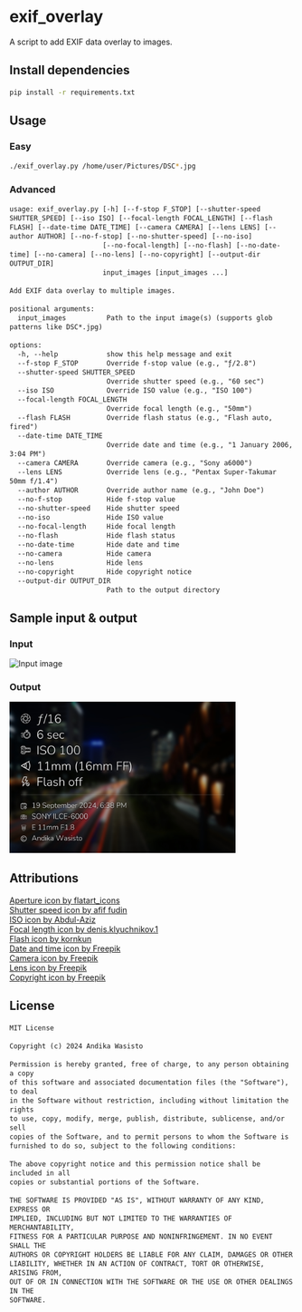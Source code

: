 # exif_overlay

A script to add EXIF data overlay to images.

## Install dependencies

```bash
pip install -r requirements.txt
```

## Usage

### Easy

```bash
./exif_overlay.py /home/user/Pictures/DSC*.jpg
```

### Advanced

```
usage: exif_overlay.py [-h] [--f-stop F_STOP] [--shutter-speed SHUTTER_SPEED] [--iso ISO] [--focal-length FOCAL_LENGTH] [--flash FLASH] [--date-time DATE_TIME] [--camera CAMERA] [--lens LENS] [--author AUTHOR] [--no-f-stop] [--no-shutter-speed] [--no-iso]
                       [--no-focal-length] [--no-flash] [--no-date-time] [--no-camera] [--no-lens] [--no-copyright] [--output-dir OUTPUT_DIR]
                       input_images [input_images ...]

Add EXIF data overlay to multiple images.

positional arguments:
  input_images          Path to the input image(s) (supports glob patterns like DSC*.jpg)

options:
  -h, --help            show this help message and exit
  --f-stop F_STOP       Override f-stop value (e.g., "ƒ/2.8")
  --shutter-speed SHUTTER_SPEED
                        Override shutter speed (e.g., "60 sec")
  --iso ISO             Override ISO value (e.g., "ISO 100")
  --focal-length FOCAL_LENGTH
                        Override focal length (e.g., "50mm")
  --flash FLASH         Override flash status (e.g., "Flash auto, fired")
  --date-time DATE_TIME
                        Override date and time (e.g., "1 January 2006, 3:04 PM")
  --camera CAMERA       Override camera (e.g., "Sony a6000")
  --lens LENS           Override lens (e.g., "Pentax Super-Takumar 50mm f/1.4")
  --author AUTHOR       Override author name (e.g., "John Doe")
  --no-f-stop           Hide f-stop value
  --no-shutter-speed    Hide shutter speed
  --no-iso              Hide ISO value
  --no-focal-length     Hide focal length
  --no-flash            Hide flash status
  --no-date-time        Hide date and time
  --no-camera           Hide camera
  --no-lens             Hide lens
  --no-copyright        Hide copyright notice
  --output-dir OUTPUT_DIR
                        Path to the output directory
```

## Sample input & output

### Input

<img src="sample/DSC04557.JPG" width="400" alt="Input image">

### Output

<img src="sample/output/DSC04557.JPG" width="400" alt="Output image">

## Attributions

[Aperture icon by flatart_icons](https://www.freepik.com/icon/lens_2346057)\
[Shutter speed icon by afif fudin](https://www.freepik.com/icon/stopwatch_17266331)\
[ISO icon by Abdul-Aziz](https://www.freepik.com/icon/film-roll_8900311)\
[Focal length icon by denis.klyuchnikov.1](https://www.freepik.com/icon/eye_16026371)\
[Flash icon by kornkun](https://www.freepik.com/icon/lightning_8396618)\
[Date and time icon by Freepik](https://www.freepik.com/icon/calendar_833593)\
[Camera icon by Freepik](https://www.freepik.com/icon/camera_883787)\
[Lens icon by Freepik](https://www.freepik.com/icon/lens_7291145)\
[Copyright icon by Freepik](https://www.freepik.com/icon/copyright_1294391)

## License

    MIT License
    
    Copyright (c) 2024 Andika Wasisto
    
    Permission is hereby granted, free of charge, to any person obtaining a copy
    of this software and associated documentation files (the "Software"), to deal
    in the Software without restriction, including without limitation the rights
    to use, copy, modify, merge, publish, distribute, sublicense, and/or sell
    copies of the Software, and to permit persons to whom the Software is
    furnished to do so, subject to the following conditions:
    
    The above copyright notice and this permission notice shall be included in all
    copies or substantial portions of the Software.
    
    THE SOFTWARE IS PROVIDED "AS IS", WITHOUT WARRANTY OF ANY KIND, EXPRESS OR
    IMPLIED, INCLUDING BUT NOT LIMITED TO THE WARRANTIES OF MERCHANTABILITY,
    FITNESS FOR A PARTICULAR PURPOSE AND NONINFRINGEMENT. IN NO EVENT SHALL THE
    AUTHORS OR COPYRIGHT HOLDERS BE LIABLE FOR ANY CLAIM, DAMAGES OR OTHER
    LIABILITY, WHETHER IN AN ACTION OF CONTRACT, TORT OR OTHERWISE, ARISING FROM,
    OUT OF OR IN CONNECTION WITH THE SOFTWARE OR THE USE OR OTHER DEALINGS IN THE
    SOFTWARE.